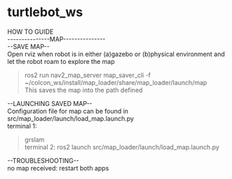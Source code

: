 # turtlebot_ws

HOW TO GUIDE <br>
---------------MAP--------------- <br>
--SAVE MAP-- <br>
Open rviz when robot is in either (a)gazebo or (b)physical environment and let the robot roam to explore the map <br>
>ros2 run nav2_map_server map_saver_cli -f ~/colcon_ws/install/map_loader/share/map_loader/launch/map <br>
This saves the map into the path defined <br>

--LAUNCHING SAVED MAP-- <br>
Configuration file for map can be found in src/map_loader/launch/load_map.launch.py <br>
terminal 1:
>grslam <br>
terminal 2: 
>ros2 launch src/map_loader/launch/load_map.launch.py <br>

--TROUBLESHOOTING-- <br>
no map received: restart both apps <br>
